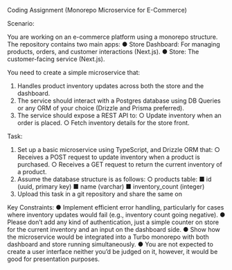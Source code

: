 Coding Assignment (Monorepo Microservice for E-Commerce)

Scenario:

You are working on an e-commerce platform using a monorepo structure. The repository contains two main apps:
● Store Dashboard: For managing products, orders, and customer interactions (Next.js).
● Store: The customer-facing service (Next.js).

You need to create a simple microservice that:
1. Handles product inventory updates across both the store and the dashboard.
2. The service should interact with a Postgres database using DB Queries or any ORM of your choice (Drizzle and Prisma preferred).
3. The service should expose a REST API to:
○ Update inventory when an order is placed.
○ Fetch inventory details for the store front.

Task:
1. Set up a basic microservice using TypeScript, and Drizzle ORM that:
○ Receives a POST request to update inventory when a product is purchased.
○ Receives a GET request to return the current inventory of a product.
2. Assume the database structure is as follows:
○ products table:
■ id (uuid, primary key)
■ name (varchar)
■ inventory_count (integer)
3. Upload this task in a git repository and share the same on

Key Constraints:
● Implement efficient error handling, particularly for cases where inventory updates would fail (e.g., inventory count going negative).
● Please don’t add any kind of authentication, just a simple counter on store for the current inventory and an input on the dashboard side.
● Show how the microservice would be integrated into a Turbo monorepo with both dashboard and store running simultaneously.
● You are not expected to create a user interface neither you’d be judged on it, however, it would be good for presentation purposes.
